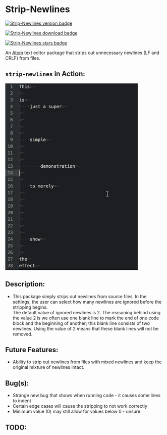 # Strip-Newlines

[![Strip-Newlines version badge](https://badgen.net/apm/version/Strip-Newlines)](https://atom.io/packages/text-align)

[![Strip-Newlines download badge](https://badgen.net/apm/dl/Strip-Newlines)](https://atom.io/packages/text-align)

[![Strip-Newlines stars badge](https://badgen.net/apm/stars/Strip-Newlines)](https://atom.io/packages/text-align)

An [Atom](https://atom.io) text editor package that strips out unnecessary newlines (LF and CRLF) from files.

## `strip-newlines` in Action:

![Action](./misc/strip-newlines.gif)

## Description:

* This package simply strips out newlines from source files.  In the settings,
  the user can select how many newlines are ignored before the stripping begins.  
  The default value of ignored newlines is 2.  The reasoning behind using the
  value 2 is we often use one blank line to mark the end of one code block and
  the beginning of another; this blank line consists of two newlines.  Using the
  value of 2 means that these blank lines will not be removed.

## Future Features:

* Ability to strip out newlines from files with mixed newlines and keep the
  original mixture of newlines intact.

## Bug(s):

* Strange new bug that shows when running code - it causes some lines to indent
* Certain edge cases will cause the stripping to not work correctly
* Minimum value (0) may still allow for values below 0 - unsure.

## TODO:
